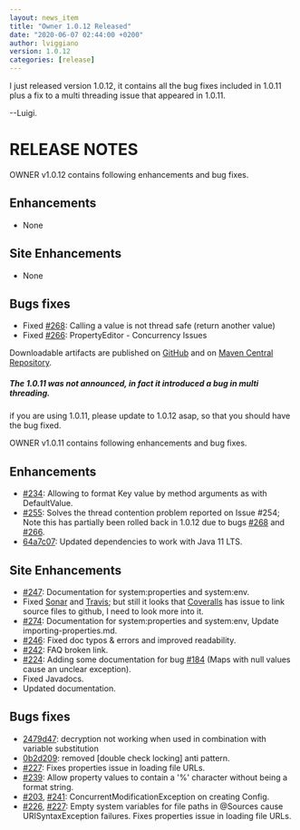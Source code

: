 ```yaml
---
layout: news_item
title: "Owner 1.0.12 Released"
date: "2020-06-07 02:44:00 +0200"
author: lviggiano
version: 1.0.12
categories: [release]
---
```


I just released version 1.0.12, it contains all the bug fixes included in 1.0.11 plus a fix to a 
multi threading issue that appeared in 1.0.11.

--Luigi.
     
  
RELEASE NOTES
=============

OWNER v1.0.12 contains following enhancements and bug fixes.

Enhancements
------------
 * None
 
Site Enhancements
-----------------
 * None
 
Bugs fixes
----------
 * Fixed [#268](https://github.com/lviggiano/owner/issues/268): Calling a value is not thread safe (return another value)
 * Fixed [#266](https://github.com/lviggiano/owner/issues/266): PropertyEditor - Concurrency Issues

Downloadable artifacts are published on [GitHub](https://github.com/lviggiano/owner/releases/tag/owner-1.0.12) and
on [Maven Central Repository](http://repo1.maven.org/maven2/org/aeonbits/owner/owner-assembly/1.0.12/).


<div class="note info">
  <h5>The 1.0.11 was not announced, in fact it introduced a bug in multi threading.</h5>
  <p>if you are using 1.0.11, please update to 1.0.12 asap, so that you should have the bug fixed.</p>
</div>

OWNER v1.0.11 contains following enhancements and bug fixes. 

Enhancements
------------
 * [#234](https://github.com/lviggiano/owner/pull/234): Allowing to format Key value by method arguments as 
   with DefaultValue.
 * [#255](https://github.com/lviggiano/owner/pull/255): Solves the thread contention problem reported on Issue #254; 
   Note this has partially been rolled back in 1.0.12 due to bugs [#268](https://github.com/lviggiano/owner/issues/268) 
   and [#266](https://github.com/lviggiano/owner/issues/266).
 * [64a7c07](https://github.com/lviggiano/owner/commit/64a7c07bd79287b1d9debacfe60ad6e4e597cc39): 
   Updated dependencies to work with Java 11 LTS.
 
Site Enhancements
-----------------
 * [#247](https://github.com/lviggiano/owner/pull/247): Documentation for system:properties and system:env.
 * Fixed [Sonar](https://sonarcloud.io/dashboard?id=org.aeonbits.owner%3Aowner-parent) and 
   [Travis](https://travis-ci.org/github/lviggiano/owner); but still it looks that 
   [Coveralls](https://coveralls.io/github/lviggiano/owner) has issue to link source files to github, I need to look 
   more into it.
 * [#274](https://github.com/lviggiano/owner/pull/247): 
   Documentation for system:properties and system:env, Update importing-properties.md. 
 * [#246](https://github.com/lviggiano/owner/pull/246): Fixed doc typos & errors and improved readability.
 * [#242](https://github.com/lviggiano/owner/issues/242): FAQ broken link.
 * [#224](https://github.com/lviggiano/owner/pull/224): Adding some documentation for bug 
   [#184](https://github.com/lviggiano/owner/issues/184) (Maps with null values cause an unclear exception). 
 * Fixed Javadocs.
 * Updated documentation.
 
Bugs fixes
----------
 * [2479d47](https://github.com/lviggiano/owner/commit/2479d4718c5996e432f6cc0dedcbb4f250b29c43): decryption not working when used in combination with variable substitution
 * [0b2d209](https://github.com/lviggiano/owner/commit/0b2d209b0fe661a1596aa55921fff16e2ba5bc92): removed [double check locking] anti pattern.
 * [#227](https://github.com/lviggiano/owner/pull/227): Fixes properties issue in loading file URLs.
 * [#239](https://github.com/lviggiano/owner/pull/239): Allow property values to contain a '%' character without being a format string.
 * [#203](https://github.com/lviggiano/owner/issues/203), [#241](https://github.com/lviggiano/owner/pull/241): 
   ConcurrentModificationException on creating Config.
 * [#226](https://github.com/lviggiano/owner/issues/226), [#227](https://github.com/lviggiano/owner/pull/227):
   Empty system variables for file paths in @Sources cause URISyntaxException failures.
   Fixes properties issue in loading file URLs.
